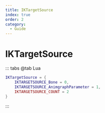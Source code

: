 ```yaml
---
title: IKTargetSource
index: true
order: 2
category:
  - Guide
---
```


# IKTargetSource
::: tabs
@tab Lua
```lua
IKTargetSource = {
    IKTARGETSOURCE_Bone = 0,
    IKTARGETSOURCE_AnimgraphParameter = 1,
    IKTARGETSOURCE_COUNT = 2
}
```
:::